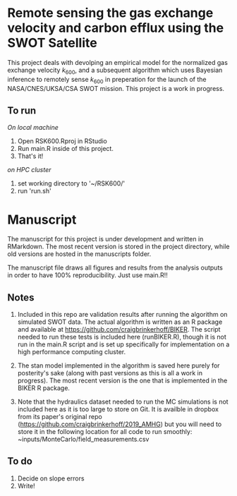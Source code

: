 # Remote sensing the gas exchange velocity and carbon efflux using the SWOT Satellite

This project deals with devolping an empirical model for the normalized gas exchange velocity $k_{600}$, and a subsequent algorithm which uses Bayesian inference to remotely sense $k_{600}$ in preperation for the launch of the NASA/CNES/UKSA/CSA SWOT mission. This project is a work in progress.

## To run
*On local machine*
1) Open RSK600.Rproj in RStudio
2) Run main.R inside of this project.
3) That's it!

*on HPC cluster*
1) set working directory to '~/RSK600/'
2) run 'run.sh'

# Manuscript
The manuscript for this project is under development and written in RMarkdown. The most recent version is stored in the project directory, while old versions are hosted in the manuscripts folder.

The manuscript file draws all figures and results from the analysis outputs in order to have 100% reproducibility. Just use main.R!!

## Notes
1) Included in this repo are validation results after running the algorithm on simulated SWOT data. The actual algorithm is written as an R package and available at https://github.com/craigbrinkerhoff/BIKER. The script needed to run these tests is included here (runBIKER.R), though it is not run in the main.R script and is set up specifically for implementation on a high performance computing cluster.

2) The stan model implemented in the algorithm is saved here purely for posterity's sake (along with past versions as this is all a work in progress). The most recent version is the one that is implemented in the BIKER R package.

3) Note that the hydraulics dataset needed to run the MC simulations is not included here as it is too large to store on Git. It is availble in dropbox from its paper's original repo (https://github.com/craigbrinkerhoff/2019_AMHG) but you will need to store it in the following location for all code to run smoothly: ~inputs/MonteCarlo/field_measurements.csv

## To do
1) Decide on slope errors
2) Write!